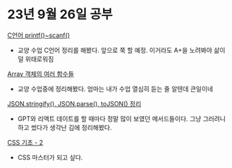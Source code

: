 # 23년 9월 26일 공부

[C언어 printf()~scanf()](https://studysmart.tistory.com/58)
- 교양 수업 C언어 정리를 해봤다. 앞으로 쭉 할 예정. 이거라도 A+을 노려봐야 삶이 덜 위태로워짐

[Array 객체의 여러 함수들](https://studysmart.tistory.com/60)
- 교양 수업중에 정리해봤다. 엄마는 내가 수업 열심히 듣는 줄 알텐데 큰일이네

[JSON.stringify(), JSON.parse(), toJSON() 정리](https://studysmart.tistory.com/61)

- GPT와 리액트 데이트를 할 때마다 정말 많이 보였던 메서드들이다. 그냥 그러려니 하고 썼다가 생각난 김에 정리해봤다.


[CSS 기초 - 2](https://studysmart.tistory.com/59)
- CSS 마스터가 되고 싶다.
